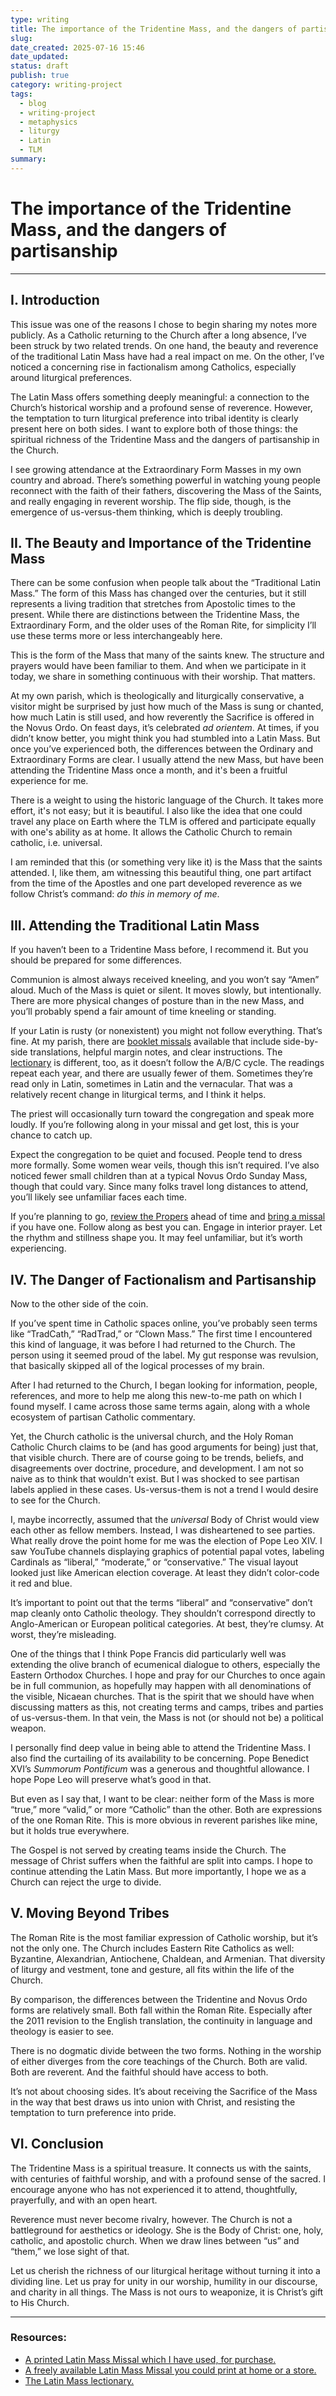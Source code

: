```yaml
---
type: writing
title: The importance of the Tridentine Mass, and the dangers of partisanship
slug: 
date_created: 2025-07-16 15:46
date_updated: 
status: draft
publish: true
category: writing-project
tags:
  - blog
  - writing-project
  - metaphysics
  - liturgy
  - Latin
  - TLM
summary:
---
```

# The importance of the Tridentine Mass, and the dangers of partisanship
---
## **I. Introduction**
This issue was one of the reasons I chose to begin sharing my notes more publicly. As a Catholic returning to the Church after a long absence, I’ve been struck by two related trends. On one hand, the beauty and reverence of the traditional Latin Mass have had a real impact on me. On the other, I’ve noticed a concerning rise in factionalism among Catholics, especially around liturgical preferences.

The Latin Mass offers something deeply meaningful: a connection to the Church’s historical worship and a profound sense of reverence. However, the temptation to turn liturgical preference into tribal identity is clearly present here on both sides. I want to explore both of those things: the spiritual richness of the Tridentine Mass and the dangers of partisanship in the Church.

I see growing attendance at the Extraordinary Form Masses in my own country and abroad. There’s something powerful in watching young people reconnect with the faith of their fathers, discovering the Mass of the Saints, and really engaging in reverent worship. The flip side, though, is the emergence of us-versus-them thinking, which is deeply troubling.

## **II. The Beauty and Importance of the Tridentine Mass**
There can be some confusion when people talk about the “Traditional Latin Mass.”  The form of this Mass has changed over the centuries, but it still represents a living tradition that stretches from Apostolic times to the present. While there are distinctions between the Tridentine Mass, the Extraordinary Form, and the older uses of the Roman Rite, for simplicity I’ll use these terms more or less interchangeably here.

This is the form of the Mass that many of the saints knew. The structure and prayers would have been familiar to them. And when we participate in it today, we share in something continuous with their worship. That matters. 

At my own parish, which is theologically and liturgically conservative, a visitor might be surprised by just how much of the Mass is sung or chanted, how much Latin is still used, and how reverently the Sacrifice is offered in the Novus Ordo. On feast days, it’s celebrated _ad orientem_. At times, if you didn’t know better, you might think you had stumbled into a Latin Mass. But once you’ve experienced both, the differences between the Ordinary and Extraordinary Forms are clear.  I usually attend the new Mass, but have been attending the Tridentine Mass once a month, and it's been a fruitful experience for me.

There is a weight to using the historic language of the Church.  It takes more effort, it's not easy; but it is beautiful.  I also like the idea that one could travel any place on Earth where the TLM is offered and participate equally with one's ability as at home.  It allows the Catholic Church to remain catholic, i.e. universal. 

I am reminded that this (or something very like it) is the Mass that the saints attended.  I, like them, am witnessing this beautiful thing, one part artifact from the time of the Apostles and one part developed reverence as we follow Christ’s command: _do this in memory of me_.

## **III. Attending the Traditional Latin Mass**

If you haven’t been to a Tridentine Mass before, I recommend it. But you should be prepared for some differences.

Communion is almost always received kneeling, and you won’t say “Amen” aloud. Much of the Mass is quiet or silent. It moves slowly, but intentionally. There are more physical changes of posture than in the new Mass, and you’ll probably spend a fair amount of time kneeling or standing.

If your Latin is rusty (or nonexistent) you might not follow everything. That’s fine. At my parish, there are [booklet missals](https://www.catholiccompany.com/products/latin-english-booklet-missal?) available that include side-by-side translations, helpful margin notes, and clear instructions. The [lectionary](https://latinmasshelper.com/readings/) is different, too, as it doesn’t follow the A/B/C cycle. The readings repeat each year, and there are usually fewer of them. Sometimes they’re read only in Latin, sometimes in Latin and the vernacular. That was a relatively recent change in liturgical terms, and I think it helps.

The priest will occasionally turn toward the congregation and speak more loudly. If you’re following along in your missal and get lost, this is your chance to catch up.

Expect the congregation to be quiet and focused. People tend to dress more formally. Some women wear veils, though this isn’t required. I’ve also noticed fewer small children than at a typical Novus Ordo Sunday Mass, though that could vary. Since many folks travel long distances to attend, you’ll likely see unfamiliar faces each time.

If you’re planning to go, [review the Propers](https://latinmasshelper.com/readings/) ahead of time and [bring a missal](https://extraordinaryform.org/handmissals/HandMissalChant.pdf) if you have one. Follow along as best you can. Engage in interior prayer. Let the rhythm and stillness shape you. It may feel unfamiliar, but it’s worth experiencing.
## **IV. The Danger of Factionalism and Partisanship**

Now to the other side of the coin.  

If you’ve spent time in Catholic spaces online, you’ve probably seen terms like “TradCath,” “RadTrad,” or “Clown Mass.” The first time I encountered this kind of language, it was before I had returned to the Church. The person using it seemed proud of the label. My gut response was revulsion, that basically skipped all of the logical processes of my brain.

After I had returned to the Church, I began looking for information, people, references, and more to help me along this new-to-me path on which I found myself.  I came across those same terms again, along with a whole ecosystem of partisan Catholic commentary.

Yet, the Church catholic is the universal church, and the Holy Roman Catholic Church claims to be (and has good arguments for being) just that, that visible church.  There are of course going to be trends, beliefs, and disagreements over doctrine, procedure, and development.  I am not so naive as to think that wouldn't exist.  But I was shocked to see partisan labels applied in these cases.  Us-versus-them is not a trend I would desire to see for the Church.

I, maybe incorrectly, assumed that the *universal* Body of Christ would view each other as fellow members.  Instead, I was disheartened to see parties.  What really drove the point home for me was the election of Pope Leo XIV. I saw YouTube channels displaying graphics of potential papal votes, labeling Cardinals as “liberal,” “moderate,” or “conservative.” The visual layout looked just like American election coverage. At least they didn’t color-code it red and blue.

It’s important to point out that the terms “liberal” and “conservative” don’t map cleanly onto Catholic theology. They shouldn’t correspond directly to Anglo-American or European political categories. At best, they’re clumsy. At worst, they’re misleading.

One of the things that I think Pope Francis did particularly well was extending the olive branch of ecumenical dialogue to others, especially the Eastern Orthodox Churches.  I hope and pray for our Churches to once again be in full communion, as hopefully may happen with all denominations of the visible, Nicaean churches.  That is the spirit that we should have when discussing matters as this, not creating terms and camps, tribes and parties of us-versus-them.  In that vein, the Mass is not (or should not be) a political weapon.

I personally find deep value in being able to attend the Tridentine Mass. I also find the curtailing of its availability to be concerning. Pope Benedict XVI’s _Summorum Pontificum_ was a generous and thoughtful allowance. I hope Pope Leo will preserve what’s good in that. 

But even as I say that, I want to be clear: neither form of the Mass is more “true,” more “valid,” or more “Catholic” than the other. Both are expressions of the one Roman Rite. This is more obvious in reverent parishes like mine, but it holds true everywhere.

The Gospel is not served by creating teams inside the Church. The message of Christ suffers when the faithful are split into camps. I hope to continue attending the Latin Mass. But more importantly, I hope we as a Church can reject the urge to divide.

## **V. Moving Beyond Tribes**

The Roman Rite is the most familiar expression of Catholic worship, but it’s not the only one. The Church includes Eastern Rite Catholics as well: Byzantine, Alexandrian, Antiochene, Chaldean, and Armenian. That diversity of liturgy and vestment, tone and gesture, all fits within the life of the Church. 

By comparison, the differences between the Tridentine and Novus Ordo forms are relatively small. Both fall within the Roman Rite. Especially after the 2011 revision to the English translation, the continuity in language and theology is easier to see.

There is no dogmatic divide between the two forms. Nothing in the worship of either diverges from the core teachings of the Church. Both are valid. Both are reverent. And the faithful should have access to both.

It’s not about choosing sides. It’s about receiving the Sacrifice of the Mass in the way that best draws us into union with Christ, and resisting the temptation to turn preference into pride.

## **VI. Conclusion**

The Tridentine Mass is a spiritual treasure. It connects us with the saints, with centuries of faithful worship, and with a profound sense of the sacred. I encourage anyone who has not experienced it to attend, thoughtfully, prayerfully, and with an open heart.

Reverence must never become rivalry, however. The Church is not a battleground for aesthetics or ideology. She is the Body of Christ: one, holy, catholic, and apostolic church. When we draw lines between “us” and “them,” we lose sight of that.

Let us cherish the richness of our liturgical heritage without turning it into a dividing line. Let us pray for unity in our worship, humility in our discourse, and charity in all things. The Mass is not ours to weaponize, it is Christ’s gift to His Church.

---
### Resources:
- [A printed Latin Mass Missal which I have used, for purchase.](https://www.catholiccompany.com/products/latin-english-booklet-missal?)
- [A freely available Latin Mass Missal you could print at home or a store.](https://extraordinaryform.org/handmissals/HandMissalChant.pdf)
- [The Latin Mass lectionary.](https://latinmasshelper.com/readings/)
